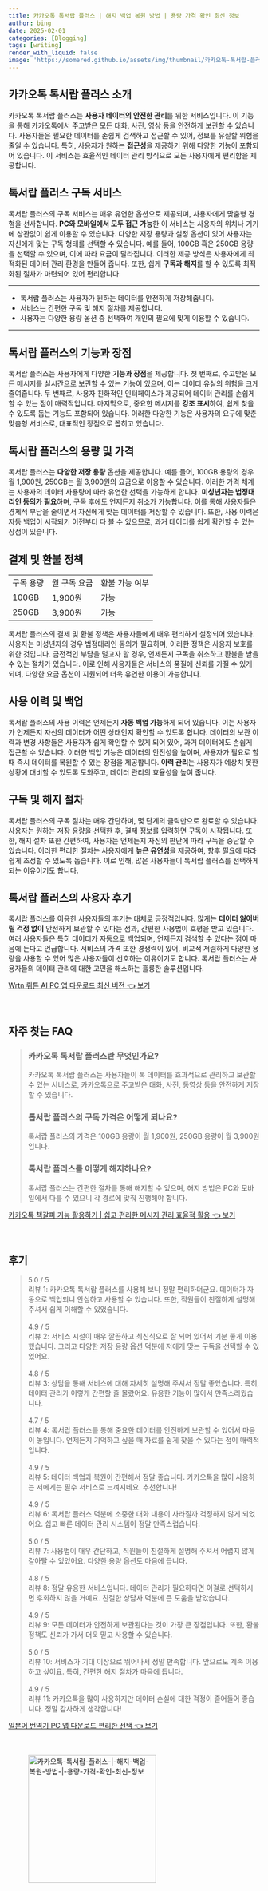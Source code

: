 ```yaml
---
title: 카카오톡 톡서랍 플러스 | 해지 백업 복원 방법 | 용량 가격 확인 최신 정보
author: bing
date: 2025-02-01
categories: [Blogging]
tags: [writing]
render_with_liquid: false
image: 'https://somered.github.io/assets/img/thumbnail/카카오톡-톡서랍-플러스-|-해지-백업-복원-방법-|-용량-가격-확인-최신-정보.webp'
---
```



<h2 id="카카오톡 톡서랍 플러스 소개">카카오톡 톡서랍 플러스 소개</h2>

<p>카카오톡 톡서랍 플러스는 <b>사용자 데이터의 안전한 관리</b>를 위한 서비스입니다. 이 기능을 통해 카카오톡에서 주고받은 모든 대화, 사진, 영상 등을 안전하게 보관할 수 있습니다. 사용자들은 필요한 데이터를 손쉽게 검색하고 접근할 수 있어, 정보를 유실할 위험을 줄일 수 있습니다. 특히, 사용자가 원하는 <b>접근성</b>을 제공하기 위해 다양한 기능이 포함되어 있습니다. 이 서비스는 효율적인 데이터 관리 방식으로 모든 사용자에게 편리함을 제공합니다.</p>

<h2 id="톡서랍 플러스 구독 서비스">톡서랍 플러스 구독 서비스</h2>

<p>톡서랍 플러스의 구독 서비스는 매우 유연한 옵션으로 제공되며, 사용자에게 맞춤형 경험을 선사합니다. <b>PC와 모바일에서 모두 접근 가능</b>한 이 서비스는 사용자의 위치나 기기에 상관없이 쉽게 이용할 수 있습니다. 다양한 저장 용량과 설정 옵션이 있어 사용자는 자신에게 맞는 구독 형태를 선택할 수 있습니다. 예를 들어, 100GB 혹은 250GB 용량을 선택할 수 있으며, 이에 따라 요금이 달라집니다. 이러한 제공 방식은 사용자에게 최적화된 데이터 관리 환경을 만들어 줍니다. 또한, 쉽게 <b>구독과 해지</b>를 할 수 있도록 최적화된 절차가 마련되어 있어 편리합니다.</p>

<hr />

<ul>
    <li>톡서랍 플러스는 사용자가 원하는 데이터를 안전하게 저장해줍니다.</li>
    <li>서비스는 간편한 구독 및 해지 절차를 제공합니다.</li>
    <li>사용자는 다양한 용량 옵션 중 선택하여 개인의 필요에 맞게 이용할 수 있습니다.</li>
</ul>

<hr />

<h2 id="톡서랍 플러스의 기능과 장점">톡서랍 플러스의 기능과 장점</h2>

<p>톡서랍 플러스는 사용자에게 다양한 <b>기능과 장점</b>을 제공합니다. 첫 번째로, 주고받은 모든 메시지를 실시간으로 보관할 수 있는 기능이 있으며, 이는 데이터 유실의 위험을 크게 줄여줍니다. 두 번째로, 사용자 친화적인 인터페이스가 제공되어 데이터 관리를 손쉽게 할 수 있는 점이 매력적입니다. 마지막으로, 중요한 메시지를 <b>강조 표시</b>하여, 쉽게 찾을 수 있도록 돕는 기능도 포함되어 있습니다. 이러한 다양한 기능은 사용자의 요구에 맞춘 맞춤형 서비스로, 대표적인 장점으로 꼽히고 있습니다.</p>

<h2 id="톡서랍 플러스의 용량 및 가격">톡서랍 플러스의 용량 및 가격</h2>

<p>톡서랍 플러스는 <b>다양한 저장 용량</b> 옵션을 제공합니다. 예를 들어, 100GB 용량의 경우 월 1,900원, 250GB는 월 3,900원의 요금으로 이용할 수 있습니다. 이러한 가격 체계는 사용자의 데이터 사용량에 따라 유연한 선택을 가능하게 합니다. <b>미성년자는 법정대리인 동의가 필요</b>하며, 구독 후에도 언제든지 취소가 가능합니다. 이를 통해 사용자들은 경제적 부담을 줄이면서 자신에게 맞는 데이터를 저장할 수 있습니다. 또한, 사용 이력은 자동 백업이 시작되기 이전부터 다 볼 수 있으므로, 과거 데이터를 쉽게 확인할 수 있는 장점이 있습니다.</p>

<h2 id="결제 및 환불 정책">결제 및 환불 정책</h2>

<table>
    <tr>
        <td>구독 용량</td>
        <td>월 구독 요금</td>
        <td>환불 가능 여부</td>
    </tr>
    <tr>
        <td>100GB</td>
        <td>1,900원</td>
        <td>가능</td>
    </tr>
    <tr>
        <td>250GB</td>
        <td>3,900원</td>
        <td>가능</td>
    </tr>
</table>

<p>톡서랍 플러스의 결제 및 환불 정책은 사용자들에게 매우 편리하게 설정되어 있습니다. 사용자는 미성년자의 경우 법정대리인 동의가 필요하며, 이러한 정책은 사용자 보호를 위한 것입니다. 금전적인 부담을 덜고자 할 경우, 언제든지 구독을 취소하고 환불을 받을 수 있는 절차가 있습니다. 이로 인해 사용자들은 서비스의 품질에 신뢰를 가질 수 있게 되며, 다양한 요금 옵션이 지원되어 더욱 유연한 이용이 가능합니다.</p>

<h2 id="사용 이력 및 백업">사용 이력 및 백업</h2>

<p>톡서랍 플러스의 사용 이력은 언제든지 <b>자동 백업 가능</b>하게 되어 있습니다. 이는 사용자가 언제든지 자신의 데이터가 어떤 상태인지 확인할 수 있도록 합니다. 데이터의 보관 이력과 변경 사항들은 사용자가 쉽게 확인할 수 있게 되어 있어, 과거 데이터에도 손쉽게 접근할 수 있습니다. 이러한 백업 기능은 데이터의 안전성을 높이며, 사용자가 필요로 할 때 즉시 데이터를 복원할 수 있는 장점을 제공합니다. <b>이력 관리</b>는 사용자가 예상치 못한 상황에 대비할 수 있도록 도와주고, 데이터 관리의 효율성을 높여 줍니다.</p>

<h2 id="구독 및 해지 절차">구독 및 해지 절차</h2>

<p>톡서랍 플러스의 구독 절차는 매우 간단하며, 몇 단계의 클릭만으로 완료할 수 있습니다. 사용자는 원하는 저장 용량을 선택한 후, 결제 정보를 입력하면 구독이 시작됩니다. 또한, 해지 절차 또한 간편하여, 사용자는 언제든지 자신의 판단에 따라 구독을 중단할 수 있습니다. 이러한 편리한 절차는 사용자에게 <b>높은 유연성</b>을 제공하여, 향후 필요에 따라 쉽게 조정할 수 있도록 돕습니다. 이로 인해, 많은 사용자들이 톡서랍 플러스를 선택하게 되는 이유이기도 합니다.</p>

<h2 id="톡서랍 플러스의 사용자 후기">톡서랍 플러스의 사용자 후기</h2>

<p>톡서랍 플러스를 이용한 사용자들의 후기는 대체로 긍정적입니다. 많게는 <b>데이터 잃어버릴 걱정 없이</b> 안전하게 보관할 수 있다는 점과, 간편한 사용법이 호평을 받고 있습니다. 여러 사용자들은 특히 데이터가 자동으로 백업되며, 언제든지 검색할 수 있다는 점이 마음에 든다고 언급합니다. 서비스의 가격 또한 경쟁력이 있어, 비교적 저렴하게 다양한 용량을 사용할 수 있어 많은 사용자들이 선호하는 이유이기도 합니다. 톡서랍 플러스는 사용자들의 데이터 관리에 대한 고민을 해소하는 훌륭한 솔루션입니다.</p>


<p><a class="click-button" title="Wrtn 뤼튼 AI PC 앱 다운로드 최신 버전" href="https://somered.github.io/posts/Wrtn-%EB%A4%BC%ED%8A%BC-AI-PC-%EC%95%B1-%EB%8B%A4%EC%9A%B4%EB%A1%9C%EB%93%9C-%EC%B5%9C%EC%8B%A0-%EB%B2%84%EC%A0%84/" rel="dofollow">Wrtn 뤼튼 AI PC 앱 다운로드 최신 버전 👈 보기</a></p><br>
<h2 id='자주_찾는_FAQ'>자주 찾는 FAQ</h2>
<div itemscope="" itemtype="https://schema.org/FAQPage"> 
<blockquote> 
<div itemscope="" itemprop="mainEntity" itemtype="https://schema.org/Question"> 
<h3 itemprop="name">카카오톡 톡서랍 플러스란 무엇인가요?</h3> 
<div itemscope="" itemprop="acceptedAnswer" itemtype="https://schema.org/Answer"> 
<span itemprop="text"> 
<p>카카오톡 톡서랍 플러스는 사용자들이 톡 데이터를 효과적으로 관리하고 보관할 수 있는 서비스로, 카카오톡으로 주고받은 대화, 사진, 동영상 등을 안전하게 저장할 수 있습니다.</p> 
</span> 
</div> 
</div> 

<div itemscope="" itemprop="mainEntity" itemtype="https://schema.org/Question"> 
<h3 itemprop="name">톱서랍 플러스의 구독 가격은 어떻게 되나요?</h3> 
<div itemscope="" itemprop="acceptedAnswer" itemtype="https://schema.org/Answer"> 
<span itemprop="text"> 
<p>톡서랍 플러스의 가격은 100GB 용량이 월 1,900원, 250GB 용량이 월 3,900원입니다.</p> 
</span> 
</div> 
</div> 

<div itemscope="" itemprop="mainEntity" itemtype="https://schema.org/Question"> 
<h3 itemprop="name">톡서랍 플러스를 어떻게 해지하나요?</h3> 
<div itemscope="" itemprop="acceptedAnswer" itemtype="https://schema.org/Answer"> 
<span itemprop="text"> 
<p>톡서랍 플러스는 간편한 절차를 통해 해지할 수 있으며, 해지 방법은 PC와 모바일에서 다를 수 있으니 각 경로에 맞춰 진행해야 합니다.</p> 
</span> 
</div> 
</div> 
</blockquote> 
</div>
<p><a class="click-button" title="카카오톡 책갈피 기능 활용하기 | 쉽고 편리한 메시지 관리 효율적 활용" href="https://somered.github.io/posts/%EC%B9%B4%EC%B9%B4%EC%98%A4%ED%86%A1-%EC%B1%85%EA%B0%88%ED%94%BC-%EA%B8%B0%EB%8A%A5-%ED%99%9C%EC%9A%A9%ED%95%98%EA%B8%B0-%EC%89%BD%EA%B3%A0-%ED%8E%B8%EB%A6%AC%ED%95%9C-%EB%A9%94%EC%8B%9C%EC%A7%80-%EA%B4%80%EB%A6%AC-%ED%9A%A8%EC%9C%A8%EC%A0%81-%ED%99%9C%EC%9A%A9/" rel="dofollow">카카오톡 책갈피 기능 활용하기 | 쉽고 편리한 메시지 관리 효율적 활용 👈 보기</a></p><br>
<h2 id='후기'>후기</h2>
<div itemscope itemtype="https://schema.org/Product">
  <blockquote>
  <div itemprop="review" itemscope itemtype="https://schema.org/Review">
      <div itemprop="reviewRating" itemscope itemtype="https://schema.org/Rating"> <span itemprop="ratingValue">5.0</span> / <span itemprop="bestRating">5</span> </div>
      <span itemprop="reviewBody">리뷰 1: 카카오톡 톡서랍 플러스를 사용해 보니 정말 편리하더군요. 데이터가 자동으로 백업되니 안심하고 사용할 수 있습니다. 또한, 직원들이 친절하게 설명해 주셔서 쉽게 이해할 수 있었습니다.</span>
  </div>
  <br>
  <div itemprop="review" itemscope itemtype="https://schema.org/Review">
      <div itemprop="reviewRating" itemscope itemtype="https://schema.org/Rating"> <span itemprop="ratingValue">4.9</span> / <span itemprop="bestRating">5</span> </div>
      <span itemprop="reviewBody">리뷰 2: 서비스 시설이 매우 깔끔하고 최신식으로 잘 되어 있어서 기분 좋게 이용했습니다. 그리고 다양한 저장 용량 옵션 덕분에 저에게 맞는 구독을 선택할 수 있었어요.</span>
  </div>
  <br>
  <div itemprop="review" itemscope itemtype="https://schema.org/Review">
      <div itemprop="reviewRating" itemscope itemtype="https://schema.org/Rating"> <span itemprop="ratingValue">4.8</span> / <span itemprop="bestRating">5</span> </div>
      <span itemprop="reviewBody">리뷰 3: 상담을 통해 서비스에 대해 자세히 설명해 주셔서 정말 좋았습니다. 특히, 데이터 관리가 이렇게 간편할 줄 몰랐어요. 유용한 기능이 많아서 만족스러웠습니다.</span>
  </div>
  <br>
  <div itemprop="review" itemscope itemtype="https://schema.org/Review">
      <div itemprop="reviewRating" itemscope itemtype="https://schema.org/Rating"> <span itemprop="ratingValue">4.7</span> / <span itemprop="bestRating">5</span> </div>
      <span itemprop="reviewBody">리뷰 4: 톡서랍 플러스를 통해 중요한 데이터를 안전하게 보관할 수 있어서 마음이 놓입니다. 언제든지 기억하고 싶을 때 자료를 쉽게 찾을 수 있다는 점이 매력적입니다.</span>
  </div>
  <br>
  <div itemprop="review" itemscope itemtype="https://schema.org/Review">
      <div itemprop="reviewRating" itemscope itemtype="https://schema.org/Rating"> <span itemprop="ratingValue">4.9</span> / <span itemprop="bestRating">5</span> </div>
      <span itemprop="reviewBody">리뷰 5: 데이터 백업과 복원이 간편해서 정말 좋습니다. 카카오톡을 많이 사용하는 저에게는 필수 서비스로 느껴지네요. 추천합니다!</span>
  </div>
  <br>
  <div itemprop="review" itemscope itemtype="https://schema.org/Review">
      <div itemprop="reviewRating" itemscope itemtype="https://schema.org/Rating"> <span itemprop="ratingValue">4.9</span> / <span itemprop="bestRating">5</span> </div>
      <span itemprop="reviewBody">리뷰 6: 톡서랍 플러스 덕분에 소중한 대화 내용이 사라질까 걱정하지 않게 되었어요. 쉽고 빠른 데이터 관리 시스템이 정말 만족스럽습니다.</span>
  </div>
  <br>
  <div itemprop="review" itemscope itemtype="https://schema.org/Review">
      <div itemprop="reviewRating" itemscope itemtype="https://schema.org/Rating"> <span itemprop="ratingValue">5.0</span> / <span itemprop="bestRating">5</span> </div>
      <span itemprop="reviewBody">리뷰 7: 사용법이 매우 간단하고, 직원들이 친절하게 설명해 주셔서 어렵지 않게 갈아탈 수 있었어요. 다양한 용량 옵션도 마음에 듭니다.</span>
  </div>
  <br>
  <div itemprop="review" itemscope itemtype="https://schema.org/Review">
      <div itemprop="reviewRating" itemscope itemtype="https://schema.org/Rating"> <span itemprop="ratingValue">4.8</span> / <span itemprop="bestRating">5</span> </div>
      <span itemprop="reviewBody">리뷰 8: 정말 유용한 서비스입니다. 데이터 관리가 필요하다면 이걸로 선택하시면 후회하지 않을 거예요. 친절한 상담사 덕분에 큰 도움을 받았습니다.</span>
  </div>
  <br>
  <div itemprop="review" itemscope itemtype="https://schema.org/Review">
      <div itemprop="reviewRating" itemscope itemtype="https://schema.org/Rating"> <span itemprop="ratingValue">4.9</span> / <span itemprop="bestRating">5</span> </div>
      <span itemprop="reviewBody">리뷰 9: 모든 데이터가 안전하게 보관된다는 것이 가장 큰 장점입니다. 또한, 환불 정책도 신뢰가 가서 더욱 믿고 사용할 수 있습니다.</span>
  </div>
  <br>
  <div itemprop="review" itemscope itemtype="https://schema.org/Review">
      <div itemprop="reviewRating" itemscope itemtype="https://schema.org/Rating"> <span itemprop="ratingValue">5.0</span> / <span itemprop="bestRating">5</span> </div>
      <span itemprop="reviewBody">리뷰 10: 서비스가 기대 이상으로 뛰어나서 정말 만족합니다. 앞으로도 계속 이용하고 싶어요. 특히, 간편한 해지 절차가 마음에 듭니다.</span>
  </div>
  <br>
  <div itemprop="review" itemscope itemtype="https://schema.org/Review">
      <div itemprop="reviewRating" itemscope itemtype="https://schema.org/Rating"> <span itemprop="ratingValue">4.9</span> / <span itemprop="bestRating">5</span> </div>
      <span itemprop="reviewBody">리뷰 11: 카카오톡을 많이 사용하지만 데이터 손실에 대한 걱정이 줄어들어 좋습니다. 정말 감사하게 생각합니다!</span>
  </div>
  </blockquote>
</div>
<p><a class="click-button" title="일본어 번역기 PC 앱 다운로드 편리한 선택" href="https://somered.github.io/posts/%EC%9D%BC%EB%B3%B8%EC%96%B4-%EB%B2%88%EC%97%AD%EA%B8%B0-PC-%EC%95%B1-%EB%8B%A4%EC%9A%B4%EB%A1%9C%EB%93%9C-%ED%8E%B8%EB%A6%AC%ED%95%9C-%EC%84%A0%ED%83%9D/" rel="dofollow">일본어 번역기 PC 앱 다운로드 편리한 선택 👈 보기</a></p><br>
<figure class="image"><img src="https://somered.github.io/assets/img/thumbnail/카카오톡-톡서랍-플러스-|-해지-백업-복원-방법-|-용량-가격-확인-최신-정보.webp" alt="카카오톡-톡서랍-플러스-|-해지-백업-복원-방법-|-용량-가격-확인-최신-정보" width="256" height="256"></figure>